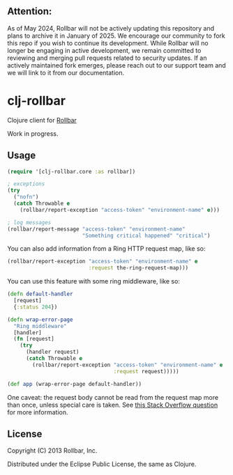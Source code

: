 ## Attention:

As of May 2024, Rollbar will not be actively updating this repository and plans to archive it in January of 2025. We encourage our community to fork this repo if you wish to continue its development. While Rollbar will no longer be engaging in active development, we remain committed to reviewing and merging pull requests related to security updates. If an actively maintained fork emerges, please reach out to our support team and we will link to it from our documentation.


# clj-rollbar

Clojure client for [Rollbar](https://rollbar.com)

Work in progress.

## Usage

```clojure
(require '[clj-rollbar.core :as rollbar])

; exceptions
(try
  ("nofn")
  (catch Throwable e
    (rollbar/report-exception "access-token" "environment-name" e)))

; log messages
(rollbar/report-message "access-token" "environment-name"
                        "Something critical happened" "critical")
```

You can also add information from a Ring HTTP request map, like so:

```clojure
(rollbar/report-exception "access-token" "environment-name" e
                          :request the-ring-request-map)))
```

You can use this feature with some ring middleware, like so:

```clojure
(defn default-handler
  [request]
  {:status 204})

(defn wrap-error-page
  "Ring middleware"
  [handler]
  (fn [request]
    (try
      (handler request)
      (catch Throwable e
        (rollbar/report-exception "access-token" "environment-name" e
                                  :request request)))))

(def app (wrap-error-page default-handler))
```

One caveat: the request body cannot be read from the request map more than
once, unless special care is taken.  See [this Stack Overflow
question](http://stackoverflow.com/q/20553899/202292) for more information.

## License

Copyright (C) 2013 Rollbar, Inc.

Distributed under the Eclipse Public License, the same as Clojure.
